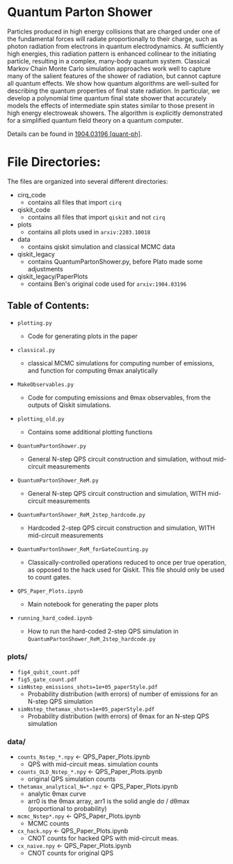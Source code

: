 # Quantum Parton Shower

Particles produced in high energy collisions that are charged under one of the fundamental forces will radiate proportionally to their charge, such as photon radiation from electrons in quantum electrodynamics. At sufficiently high energies, this radiation pattern is enhanced collinear to the initiating particle, resulting in a complex, many-body quantum system. Classical Markov Chain Monte Carlo simulation approaches work well to capture many of the salient features of the shower of radiation, but cannot capture all quantum effects. We show how quantum algorithms are well-suited for describing the quantum properties of final state radiation. In particular, we develop a polynomial time quantum final state shower that accurately models the effects of intermediate spin states similar to those present in high energy electroweak showers. The algorithm is explicitly demonstrated for a simplified quantum field theory on a quantum computer.

Details can be found in [1904.03196 [quant-ph]](https://arxiv.org/abs/1904.03196).


# File Directories:
The files are organized into several different directories:
* cirq_code
    * contains all files that import `cirq`
* qiskit_code
    * contains all files that import `qiskit` and not `cirq`
* plots
    * contains all plots used in `arxiv:2203.10018`
* data
    * contains qiskit simulation and classical MCMC data
* qiskit_legacy
    * contains QuantumPartonShower.py, before Plato made some adjustments
* qiskit_legacy/PaperPlots
    * contains Ben's original code used for `arxiv:1904.03196`


## Table of Contents:
* `plotting.py`
    * Code for generating plots in the paper
* `classical.py`
    * classical MCMC simulations for computing number of emissions, and function for computing θmax analytically
* `MakeObservables.py`
    * Code for computing emissions and θmax observables, from the outputs of Qiskit simulations.
* `plotting_old.py`
    * Contains some additional plotting functions
* `QuantumPartonShower.py`
    * General N-step QPS circuit construction and simulation, without mid-circuit measurements
* `QuantumPartonShower_ReM.py`
    * General N-step QPS circuit construction and simulation, WITH mid-circuit measurements
* `QuantumPartonShower_ReM_2step_hardcode.py`
    * Hardcoded 2-step QPS circuit construction and simulation, WITH mid-circuit measurements
* `QuantumPartonShower_ReM_forGateCounting.py`
    * Classically-controlled operations reduced to once per true operation, as opposed to the hack used for Qiskit. This file should only be used to count gates.

* `QPS_Paper_Plots.ipynb`  
    * Main notebook for generating the paper plots
* `running_hard_coded.ipynb`
    * How to run the hard-coded 2-step QPS simulation in `QuantumPartonShower_ReM_2step_hardcode.py`

### plots/
* `fig4_qubit_count.pdf`
* `fig5_gate_count.pdf`
* `simNstep_emissions_shots=1e+05_paperStyle.pdf`
    * Probability distribution (with errors) of number of emissions for an N-step QPS simulation
* `simNstep_thetamax_shots=1e+05_paperStyle.pdf`
    * Probability distribution (with errors) of θmax for an N-step QPS simulation

### data/
* `counts_Nstep_*.npy`           &larr;  QPS_Paper_Plots.ipynb
    * QPS with mid-circuit meas. simulation counts
* `counts_OLD_Nstep_*.npy`       &larr;  QPS_Paper_Plots.ipynb
    * original QPS simulation counts
* `thetamax_analytical_N=*.npz`  &larr;  QPS_Paper_Plots.ipynb
    * analytic θmax curve                               
    * arr0 is the θmax array, arr1 is the solid angle dσ / dθmax (proportional to probability)
* `mcmc_Nstep*.npy`              &larr;  QPS_Paper_Plots.ipynb           
    * MCMC counts
* `cx_hack.npy`                  &larr;  QPS_Paper_Plots.ipynb
    * CNOT counts for hacked QPS with mid-circuit meas.
* `cx_naive.npy`                 &larr;  QPS_Paper_Plots.ipynb
    * CNOT counts for original QPS